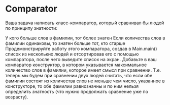 # Comparator

Ваша задача написать класс-компаратор, который сравнивал бы людей по принципу знатности:

У кого больше слов в фамилии, тот более знатен
Если количества слов в фамилии одинаковы, то знатен больше тот, кто старше
Продемонстрируйте работу этого компаратора, создав в Main.main() список из нескольких людей и отсортировав его с помощью компаратора, после чего выведите список на экран.
Добавьте в ваш компаратор конструктор, в котором указывается максимальное количество слов в фамилии, которое имеет смысл при сравнении. Т.е. теперь мы будем при сравнении 
двух людей считать, что если обе фамилии состоят из количества слов не меньше чем число, указанное в конструкторе, то обе фамилии равнозначны и по ним нельзя определить 
знатность (что нужно продолжать сравнение уже по возрасту).
